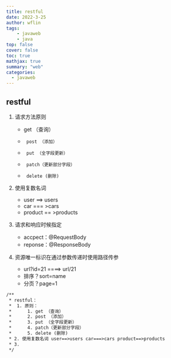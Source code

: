 ```yaml
---
title: restful
date: 2022-3-25
author: wflin
tags:
 	- javaweb
  	- java
top: false
cover: false
toc: true
mathjax: true
summary: "web"
categories:
  - javaweb
---
```


## restful

1. 请求方法原则

   * get （查询）

    *      post （添加）
    *      put （全字段更新）
    *      patch（更新部分字段）
    *      delete (删除)

2. 使用复数名词 

   * user ==> users 
   * car === >cars 
   * product == >products

3. 请求和响应时候指定 

   * accpect：@RequestBody  
   * reponse：@ResponseBody

4. 资源唯一标识在通过参数传递时使用路径传参 

   * url?id=21 ====> url/21
   * 排序？sort=name
   * 分页？page=1





```txt
/**
 * restful：
 *  1. 原则：
 *      1. get （查询）
 *      2. post （添加）
 *      3. put （全字段更新）
 *      4. patch（更新部分字段）
 *      5. delete (删除)
 * 2. 使用复数名词 user==>users car===>cars product==>products
 * 3.
 */
```

